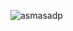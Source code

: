 
![asmasadp](https://github.com/Sardees1/asmasad/assets/134087762/5ae9b575-74c8-4c9c-b217-2f49767c76dc)

